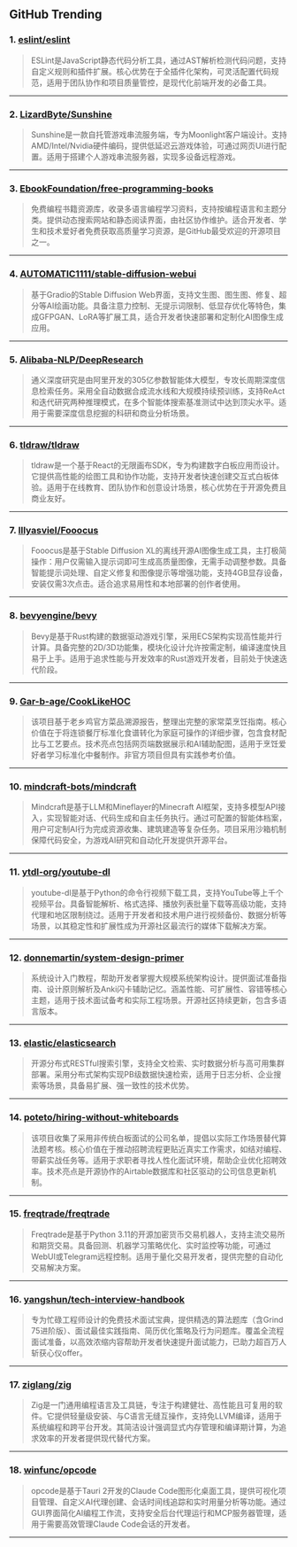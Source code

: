 ## GitHub Trending


### 1. [eslint/eslint](https://github.com/eslint/eslint)
> ESLint是JavaScript静态代码分析工具，通过AST解析检测代码问题，支持自定义规则和插件扩展。核心优势在于全插件化架构，可灵活配置代码规范，适用于团队协作和项目质量管控，是现代化前端开发的必备工具。
---

### 2. [LizardByte/Sunshine](https://github.com/LizardByte/Sunshine)
> Sunshine是一款自托管游戏串流服务端，专为Moonlight客户端设计。支持AMD/Intel/Nvidia硬件编码，提供低延迟云游戏体验，可通过网页UI进行配置。适用于搭建个人游戏串流服务器，实现多设备远程游戏。
---

### 3. [EbookFoundation/free-programming-books](https://github.com/EbookFoundation/free-programming-books)
> 免费编程书籍资源库，收录多语言编程学习资料，支持按编程语言和主题分类。提供动态搜索网站和静态阅读界面，由社区协作维护。适合开发者、学生和技术爱好者免费获取高质量学习资源，是GitHub最受欢迎的开源项目之一。
---

### 4. [AUTOMATIC1111/stable-diffusion-webui](https://github.com/AUTOMATIC1111/stable-diffusion-webui)
> 基于Gradio的Stable Diffusion Web界面，支持文生图、图生图、修复、超分等AI绘画功能。具备注意力控制、无提示词限制、低显存优化等特色，集成GFPGAN、LoRA等扩展工具，适合开发者快速部署和定制化AI图像生成应用。
---

### 5. [Alibaba-NLP/DeepResearch](https://github.com/Alibaba-NLP/DeepResearch)
> 通义深度研究是由阿里开发的305亿参数智能体大模型，专攻长周期深度信息检索任务。采用全自动数据合成流水线和大规模持续预训练，支持ReAct和迭代研究两种推理模式，在多个智能体搜索基准测试中达到顶尖水平。适用于需要深度信息挖掘的科研和商业分析场景。
---

### 6. [tldraw/tldraw](https://github.com/tldraw/tldraw)
> tldraw是一个基于React的无限画布SDK，专为构建数字白板应用而设计。它提供高性能的绘图工具和协作功能，支持开发者快速创建交互式白板体验。适用于在线教育、团队协作和创意设计场景，核心优势在于开源免费且商业友好。
---

### 7. [lllyasviel/Fooocus](https://github.com/lllyasviel/Fooocus)
> Fooocus是基于Stable Diffusion XL的离线开源AI图像生成工具，主打极简操作：用户仅需输入提示词即可生成高质量图像，无需手动调整参数。具备智能提示词处理、自定义修复和图像提示等增强功能，支持4GB显存设备，安装仅需3次点击。适合追求易用性和本地部署的创作者使用。
---

### 8. [bevyengine/bevy](https://github.com/bevyengine/bevy)
> Bevy是基于Rust构建的数据驱动游戏引擎，采用ECS架构实现高性能并行计算。具备完整的2D/3D功能集，模块化设计允许按需定制，编译速度快且易于上手。适用于追求性能与开发效率的Rust游戏开发者，目前处于快速迭代阶段。
---

### 9. [Gar-b-age/CookLikeHOC](https://github.com/Gar-b-age/CookLikeHOC)
> 该项目基于老乡鸡官方菜品溯源报告，整理出完整的家常菜烹饪指南。核心价值在于将连锁餐厅标准化食谱转化为家庭可操作的详细步骤，包含食材配比与工艺要点。技术亮点包括网页端数据展示和AI辅助配图，适用于烹饪爱好者学习标准化中餐制作。非官方项目但具有实践参考价值。
---

### 10. [mindcraft-bots/mindcraft](https://github.com/mindcraft-bots/mindcraft)
> Mindcraft是基于LLM和Mineflayer的Minecraft AI框架，支持多模型API接入，实现智能对话、代码生成和自主任务执行。通过可配置的智能体档案，用户可定制AI行为完成资源收集、建筑建造等复杂任务。项目采用沙箱机制保障代码安全，为游戏AI研究和自动化开发提供开源平台。
---

### 11. [ytdl-org/youtube-dl](https://github.com/ytdl-org/youtube-dl)
> youtube-dl是基于Python的命令行视频下载工具，支持YouTube等上千个视频平台。具备智能解析、格式选择、播放列表批量下载等高级功能，支持代理和地区限制绕过。适用于开发者和技术用户进行视频备份、数据分析等场景，以其稳定性和扩展性成为开源社区最流行的媒体下载解决方案。
---

### 12. [donnemartin/system-design-primer](https://github.com/donnemartin/system-design-primer)
> 系统设计入门教程，帮助开发者掌握大规模系统架构设计。提供面试准备指南、设计原则解析及Anki闪卡辅助记忆。涵盖性能、可扩展性、容错等核心主题，适用于技术面试备考和实际工程场景。开源社区持续更新，包含多语言版本。
---

### 13. [elastic/elasticsearch](https://github.com/elastic/elasticsearch)
> 开源分布式RESTful搜索引擎，支持全文检索、实时数据分析与高可用集群部署。采用分布式架构实现PB级数据快速检索，适用于日志分析、企业搜索等场景，具备易扩展、强一致性的技术优势。
---

### 14. [poteto/hiring-without-whiteboards](https://github.com/poteto/hiring-without-whiteboards)
> 该项目收集了采用非传统白板面试的公司名单，提倡以实际工作场景替代算法题考核。核心价值在于推动招聘流程更贴近真实工作需求，如结对编程、带薪实战任务等。适用于求职者寻找人性化面试环境，帮助企业优化招聘效率。技术亮点是开源协作的Airtable数据库和社区驱动的公司信息更新机制。
---

### 15. [freqtrade/freqtrade](https://github.com/freqtrade/freqtrade)
> Freqtrade是基于Python 3.11的开源加密货币交易机器人，支持主流交易所和期货交易。具备回测、机器学习策略优化、实时监控等功能，可通过WebUI或Telegram远程控制。适用于量化交易开发者，提供完整的自动化交易解决方案。
---

### 16. [yangshun/tech-interview-handbook](https://github.com/yangshun/tech-interview-handbook)
> 专为忙碌工程师设计的免费技术面试宝典，提供精选的算法题库（含Grind 75进阶版）、面试最佳实践指南、简历优化策略及行为问题库。覆盖全流程面试准备，以高效浓缩内容帮助开发者快速提升面试能力，已助力超百万人斩获心仪offer。
---

### 17. [ziglang/zig](https://github.com/ziglang/zig)
> Zig是一门通用编程语言及工具链，专注于构建健壮、高性能且可复用的软件。它提供轻量级安装、与C语言无缝互操作，支持免LLVM编译，适用于系统编程和跨平台开发。其简洁设计强调显式内存管理和编译期计算，为追求效率的开发者提供现代替代方案。
---

### 18. [winfunc/opcode](https://github.com/winfunc/opcode)
> opcode是基于Tauri 2开发的Claude Code图形化桌面工具，提供可视化项目管理、自定义AI代理创建、会话时间线追踪和实时用量分析等功能。通过GUI界面简化AI编程工作流，支持安全后台代理运行和MCP服务器管理，适用于需要高效管理Claude Code会话的开发者。
---
